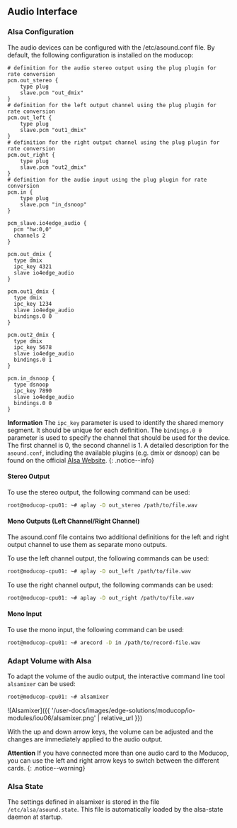 ## Audio Interface

### Alsa Configuration

The audio devices can be configured with the /etc/asound.conf file. By default, the following configuration is installed on the moducop:

```
# definition for the audio stereo output using the plug plugin for rate conversion
pcm.out_stereo {
    type plug
    slave.pcm "out_dmix"
}
# definition for the left output channel using the plug plugin for rate conversion
pcm.out_left {
    type plug
    slave.pcm "out1_dmix"
}
# definition for the right output channel using the plug plugin for rate conversion
pcm.out_right {
    type plug
    slave.pcm "out2_dmix"
}
# definition for the audio input using the plug plugin for rate conversion
pcm.in {
    type plug
    slave.pcm "in_dsnoop"
}

pcm_slave.io4edge_audio {
  pcm "hw:0,0"
  channels 2
}

pcm.out_dmix {
  type dmix
  ipc_key 4321
  slave io4edge_audio
}

pcm.out1_dmix {
  type dmix
  ipc_key 1234
  slave io4edge_audio
  bindings.0 0
}

pcm.out2_dmix {
  type dmix
  ipc_key 5678
  slave io4edge_audio
  bindings.0 1
}

pcm.in_dsnoop {
  type dsnoop
  ipc_key 7890
  slave io4edge_audio
  bindings.0 0
}
```

**Information** The `ipc_key` parameter is used to identify the shared memory segment. It should be unique for each definition. The `bindings.0 0` parameter is used to specify the channel that should be used for the device. The first channel is 0, the second channel is 1. A detailed description for the `asound.conf`, including the available plugins (e.g. dmix or dsnoop) can be found on the official [Alsa Website](https://www.alsa-project.org/wiki/Asoundrc).
{: .notice--info}

#### Stereo Output

To use the stereo output, the following command can be used:

```bash
root@moducop-cpu01: ~# aplay -D out_stereo /path/to/file.wav
```

#### Mono Outputs (Left Channel/Right Channel)

The asound.conf file contains two additional definitions for the left and right output channel to use them as separate mono outputs.

To use the left channel output, the following commands can be used:

```bash
root@moducop-cpu01: ~# aplay -D out_left /path/to/file.wav
```

To use the right channel output, the following commands can be used:

```bash
root@moducop-cpu01: ~# aplay -D out_right /path/to/file.wav
```

#### Mono Input

To use the mono input, the following command can be used:

```bash
root@moducop-cpu01: ~# arecord -D in /path/to/record-file.wav
```

### Adapt Volume with Alsa

To adapt the volume of the audio output, the interactive command line tool `alsamixer` can be used:

```bash
root@moducop-cpu01: ~# alsamixer
```
![Alsamixer]({{ '/user-docs/images/edge-solutions/moducop/io-modules/iou06/alsamixer.png' | relative_url }})

With the up and down arrow keys, the volume can be adjusted and the changes are immediately applied to the audio output.

**Attention** If you have connected more than one audio card to the Moducop, you can use the left and right arrow keys to switch between the different cards.
{: .notice--warning}

### Alsa State

The settings defined in alsamixer is stored in the file `/etc/alsa/asound.state`. This file is automatically loaded by the alsa-state daemon at startup.
